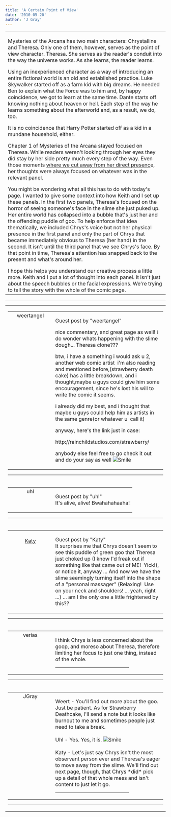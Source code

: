 ```yaml
---
title: 'A Certain Point of View'
date: '2010-05-20'
author: 'J Gray'
---
```


<div>
<!-- Main content here -->
<table border="0" class="post"><tbody><tr><td>
   
   <div class="post_body">
       <style type="text/css"> 	 	</style> <p style="margin-bottom: 0in;">Mysteries of the Arcana has two main characters: Chrystalline and Theresa. Only one of them, however, serves as the point of view character. Theresa. She serves as the reader's conduit into the way the universe works. As she learns, the reader learns.  </p>  <p style="margin-bottom: 0in;">Using an inexperienced character as a way of introducing an entire fictional world is an old and established practice. Luke Skywalker started off as a farm kid with big dreams. He needed Ben to explain what the Force was to him and, by happy coincidence, we got to learn at the same time. Dante starts off knowing nothing about heaven or hell. Each step of the way he learns something about the afterworld and, as a result, we do, too.</p>  <p style="margin-bottom: 0in;">It is no coincidence that Harry Potter started off as a kid in a mundane household, either.</p>  <p style="margin-bottom: 0in;">Chapter 1 of Mysteries of the Arcana stayed focused on Theresa. While readers weren't looking through her eyes they did stay by her side pretty much every step of the way. Even those moments <a name="" target="_blank" classname="" class="" href="/index.php?action=comics&amp;cid=83">where we cut away from her direct presenc</a>e, her thoughts were always focused on whatever was in the relevant panel.  </p>  <p style="margin-bottom: 0in;">You might be wondering what all this has to do with today's page. I wanted to give some context into how Keith and I set up these panels. In the first two panels, Theresa's focused on the horror of seeing someone's face in the slime she just puked up. Her entire world has collapsed into a bubble that's just her and the offending puddle of goo. To help enforce that idea thematically, we included Chrys's voice but not her physical presence in the first panel and only the part of Chrys that became immediately obvious to Theresa (her hand) in the second. It isn't until the third panel that we see Chrys's face. By that point in time, Theresa's attention has snapped back to the present and what's around her.</p>  <p style="margin-bottom: 0in;">I hope this helps you understand our creative process a little more. Keith and I put a lot of thought into each panel. It isn't just about the speech bubbles or the facial expressions. We're trying to tell the story with the whole of the comic page.</p>
   </div>
   </td></tr>
   </tbody></table><hr><table style="width:100%; border:0;" class="comment_table"><tbody><tr><td width="100%"><a name=""> </a><div style="width:100%;" class="comment"><table border="0" width="100%"><tbody><tr><td align="center" valign="top" width="125">
<span class="comment_title"><center>weertangel<br></center><a name="55">&nbsp;</a></span><br>
<center><img src="https://www.gravatar.com/avatar.php?gravatar_id=1d9d96987c3709dcf53e59cf6c659b81&amp;default=http%3A%2F%2Fmysteriesofthearcana.com%2Ftemplates%2Fmain%2Fimages%2Favatar.gif&amp;size=80&amp;rating=g" border="0" alt=""></center>
</td>
<td valign="top">


<p class="comment_text"> </p><p class="comment_text"><span class="forum_info">Guest post by "weertangel"</span><br> </p><p>nice commentary, and great page as well! i do wonder whats happening with the slime dough... Theresa clone???</p> <p>btw, i have a something i would ask u 2, another web comic artist &nbsp;i'm also reading and mentioned before,(strawberry death cake) has a little breakdown, and i thought,maybe u guys could give him some encouragement, since he's lost his will to write the comic it seems.</p> <p>i already did my best, and i thought that maybe u guys could help him as artists in the same genre(or whatever u&nbsp; call it)</p> <p>anyway, here's the link just in case:</p> <p>http://rainchildstudios.com/strawberry/</p> <p>anybody else feel free to go check it out and do your say as well <img src="/smilies/smile.gif" alt="Smile" border="0"></p>
 

</td></tr></tbody></table>
<hr></div></td></tr><tr><td width="100%"><a name=""> </a><div style="width:100%;" class="comment"><table border="0" width="100%"><tbody><tr><td align="center" valign="top" width="125">
<span class="comment_title"><center>uhl<br></center><a name="56">&nbsp;</a></span><br>
<center><img src="https://www.gravatar.com/avatar.php?gravatar_id=e97cdf9829a7ba88e5e10e1f4633b131&amp;default=http%3A%2F%2Fmysteriesofthearcana.com%2Ftemplates%2Fmain%2Fimages%2Favatar.gif&amp;size=80&amp;rating=g" border="0" alt=""></center>
</td>
<td valign="top">


<p class="comment_text"> </p><p class="comment_text"><span class="forum_info">Guest post by "uhl"</span><br> It's alive, alive! Bwahahahaaha!<br></p>
 

</td></tr></tbody></table>
<hr></div></td></tr><tr><td width="100%"><a name=""> </a><div style="width:100%;" class="comment"><table border="0" width="100%"><tbody><tr><td align="center" valign="top" width="125">
<span class="comment_title"><center><br><a href="http://katya-s69.livejournal.com/" target="_blank">Katy</a><br></center><a name="57">&nbsp;</a></span><br>
<center><img src="https://www.gravatar.com/avatar.php?gravatar_id=b7d33aed217fbd6aa0920639efbb18f2&amp;default=http%3A%2F%2Fmysteriesofthearcana.com%2Ftemplates%2Fmain%2Fimages%2Favatar.gif&amp;size=80&amp;rating=g" border="0" alt=""></center>
</td>
<td valign="top">


<p class="comment_text"> </p><p class="comment_text"><span class="forum_info">Guest post by "Katy"</span><br> It surprises me that Chrys doesn't seem to see this puddle of green goo that Theresa just choked up (I know I'd freak out if something like that came out of ME! &nbsp;Yick!), or notice it, anyway ... And now we have the slime seemingly turning itself into the shape of a "personal massager" (Relaxing! &nbsp;Use on your neck and shoulders! ... yeah, right ...) ... am I the only one a little frightened by this??&nbsp;</p>
 

</td></tr></tbody></table>
<hr></div></td></tr><tr><td width="100%"><a name=""> </a><div style="width:100%;" class="comment"><table border="0" width="100%"><tbody><tr><td align="center" valign="top" width="125">
<span class="comment_title"><center>verias</center><a name="58">&nbsp;</a></span><br>
<center><img src="https://www.gravatar.com/avatar.php?gravatar_id=e3c6cf33692a98b575c642080d14c26a&amp;default=http%3A%2F%2Fmysteriesofthearcana.com%2Ftemplates%2Fmain%2Fimages%2Favatar.gif&amp;size=100&amp;rating=g" border="0" alt=""></center>
</td>
<td valign="top">


<p class="comment_text"> </p><p class="comment_text">I think Chrys is less concerned about the goop, and moreso about Theresa, therefore limiting her focus to just one thing, instead of the whole.</p>
 <hr width="70%">

</td></tr></tbody></table>
<hr></div></td></tr><tr><td width="100%"><a name=""> </a><div style="width:100%;" class="comment"><table border="0" width="100%"><tbody><tr><td align="center" valign="top" width="125">
<span class="comment_title"><center>JGray</center><a name="62">&nbsp;</a></span><br>
<center><img src="https://www.gravatar.com/avatar.php?gravatar_id=3de6483cf7ef4947f33483faa590f1a0&amp;default=http%3A%2F%2Fmysteriesofthearcana.com%2Ftemplates%2Fmain%2Fimages%2Favatar.gif&amp;size=100&amp;rating=g" border="0" alt=""></center>
</td>
<td valign="top">


<p class="comment_text"> </p><p class="comment_text">Weert - You'll find out more about the goo. Just be patient. As for Strawberry Deathcake, I'll send a note but it looks like burnout to me and sometimes people just need to take a break.<br><br>Uhl - Yes. Yes, it is. <img src="/smilies/smile.gif" alt="Smile" border="0"><br><br>Katy - Let's just say Chrys isn't the most observant person ever and Theresa's eager to move away from the slime. We'll find out next page, though, that Chrys *did* pick up a detail of that whole mess and isn't content to just let it go.<br></p>
 <hr width="70%">

</td></tr></tbody></table>
<hr></div></td></tr></tbody></table>
<!-- End main content -->
              </div>
